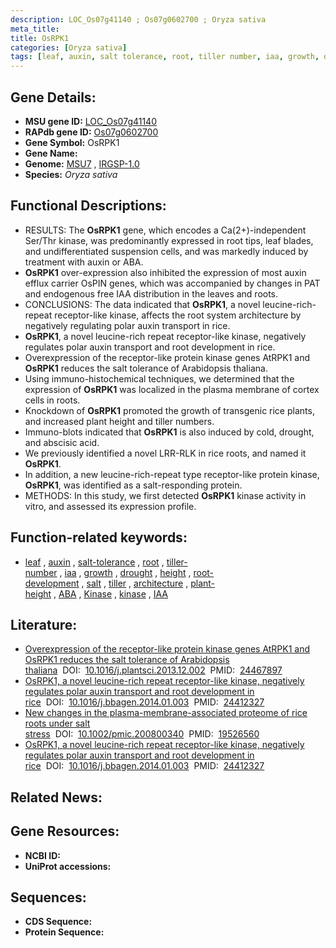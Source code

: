 ```yaml
---
description: LOC_Os07g41140 ; Os07g0602700 ; Oryza sativa
meta_title:
title: OsRPK1
categories: [Oryza sativa]
tags: [leaf, auxin, salt tolerance, root, tiller number, iaa, growth, drought, height, root development, salt, tiller, architecture, plant height, ABA, Kinase, kinase, IAA]
---
```


## Gene Details:
- **MSU gene ID:** [LOC_Os07g41140](http://rice.uga.edu/cgi-bin/ORF_infopage.cgi?orf=LOC_Os07g41140)  
- **RAPdb gene ID:** [Os07g0602700](https://rapdb.dna.affrc.go.jp/locus/?name=Os07g0602700)  
- **Gene Symbol:** OsRPK1
- **Gene Name:**
- **Genome:**  [MSU7](http://rice.uga.edu/)&nbsp;,&nbsp;[IRGSP-1.0](https://rapdb.dna.affrc.go.jp/download/irgsp1.html)
- **Species:** *Oryza sativa*

## Functional Descriptions:
   - RESULTS: The **OsRPK1** gene, which encodes a Ca(2+)-independent Ser/Thr kinase, was predominantly expressed in root tips, leaf blades, and undifferentiated suspension cells, and was markedly induced by treatment with auxin or ABA.
   - **OsRPK1** over-expression also inhibited the expression of most auxin efflux carrier OsPIN genes, which was accompanied by changes in PAT and endogenous free IAA distribution in the leaves and roots.
   - CONCLUSIONS: The data indicated that **OsRPK1**, a novel leucine-rich-repeat receptor-like kinase, affects the root system architecture by negatively regulating polar auxin transport in rice.
   - **OsRPK1**, a novel leucine-rich repeat receptor-like kinase, negatively regulates polar auxin transport and root development in rice.
   - Overexpression of the receptor-like protein kinase genes AtRPK1 and **OsRPK1** reduces the salt tolerance of Arabidopsis thaliana.
   - Using immuno-histochemical techniques, we determined that the expression of **OsRPK1** was localized in the plasma membrane of cortex cells in roots.
   - Knockdown of **OsRPK1** promoted the growth of transgenic rice plants, and increased plant height and tiller numbers.
   - Immuno-blots indicated that **OsRPK1** is also induced by cold, drought, and abscisic acid.
   - We previously identified a novel LRR-RLK in rice roots, and named it **OsRPK1**.
   - In addition, a new leucine-rich-repeat type receptor-like protein kinase, **OsRPK1**, was identified as a salt-responding protein.
   - METHODS: In this study, we first detected **OsRPK1** kinase activity in vitro, and assessed its expression profile.

## Function-related keywords:
   - [leaf](/tags/leaf/)&nbsp;,&nbsp;[auxin](/tags/auxin/)&nbsp;,&nbsp;[salt-tolerance](/tags/salt-tolerance/)&nbsp;,&nbsp;[root](/tags/root/)&nbsp;,&nbsp;[tiller-number](/tags/tiller-number/)&nbsp;,&nbsp;[iaa](/tags/iaa/)&nbsp;,&nbsp;[growth](/tags/growth/)&nbsp;,&nbsp;[drought](/tags/drought/)&nbsp;,&nbsp;[height](/tags/height/)&nbsp;,&nbsp;[root-development](/tags/root-development/)&nbsp;,&nbsp;[salt](/tags/salt/)&nbsp;,&nbsp;[tiller](/tags/tiller/)&nbsp;,&nbsp;[architecture](/tags/architecture/)&nbsp;,&nbsp;[plant-height](/tags/plant-height/)&nbsp;,&nbsp;[ABA](/tags/ABA/)&nbsp;,&nbsp;[Kinase](/tags/Kinase/)&nbsp;,&nbsp;[kinase](/tags/kinase/)&nbsp;,&nbsp;[IAA](/tags/IAA/)

## Literature:
   - [Overexpression of the receptor-like protein kinase genes AtRPK1 and OsRPK1 reduces the salt tolerance of Arabidopsis thaliana](https://www.doi.org/10.1016/j.plantsci.2013.12.002)&nbsp;&nbsp;DOI:&nbsp;&nbsp;[10.1016/j.plantsci.2013.12.002](https://www.doi.org/10.1016/j.plantsci.2013.12.002)&nbsp;&nbsp;PMID:&nbsp;&nbsp;[24467897](https://pubmed.ncbi.nlm.nih.gov/24467897/)
   - [OsRPK1, a novel leucine-rich repeat receptor-like kinase, negatively regulates polar auxin transport and root development in rice](https://www.doi.org/10.1016/j.bbagen.2014.01.003)&nbsp;&nbsp;DOI:&nbsp;&nbsp;[10.1016/j.bbagen.2014.01.003](https://www.doi.org/10.1016/j.bbagen.2014.01.003)&nbsp;&nbsp;PMID:&nbsp;&nbsp;[24412327](https://pubmed.ncbi.nlm.nih.gov/24412327/)
   - [New changes in the plasma-membrane-associated proteome of rice roots under salt stress](https://www.doi.org/10.1002/pmic.200800340)&nbsp;&nbsp;DOI:&nbsp;&nbsp;[10.1002/pmic.200800340](https://www.doi.org/10.1002/pmic.200800340)&nbsp;&nbsp;PMID:&nbsp;&nbsp;[19526560](https://pubmed.ncbi.nlm.nih.gov/19526560/)
   - [OsRPK1, a novel leucine-rich repeat receptor-like kinase, negatively regulates polar auxin transport and root development in rice](https://www.doi.org/10.1016/j.bbagen.2014.01.003)&nbsp;&nbsp;DOI:&nbsp;&nbsp;[10.1016/j.bbagen.2014.01.003](https://www.doi.org/10.1016/j.bbagen.2014.01.003)&nbsp;&nbsp;PMID:&nbsp;&nbsp;[24412327](https://pubmed.ncbi.nlm.nih.gov/24412327/)

## Related News:

## Gene Resources:
- **NCBI ID:**  []()
- **UniProt accessions:** [](https://www.uniprot.org/uniprotkb//entry)

## Sequences:
- **CDS Sequence:**
- **Protein Sequence:**
